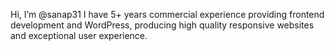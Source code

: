 Hi, I’m @sanap31
I have 5+ years commercial experience providing frontend development and WordPress, producing high quality responsive websites and exceptional user experience.
